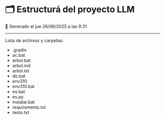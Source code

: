 
# 🗂️ Estructurá del proyecto LLM

📅 Generado el jue 26/06/2025 a las  9:31

---

Lista de archivos y carpetas:

- .gradio
- ac.bat
- arbol.bat
- arbol.md
- arbol.txt
- de.bat
- env310
- env310.bat
- es.bat
- es.py
- instalar.bat
- requirements.txt
- texto.txt
